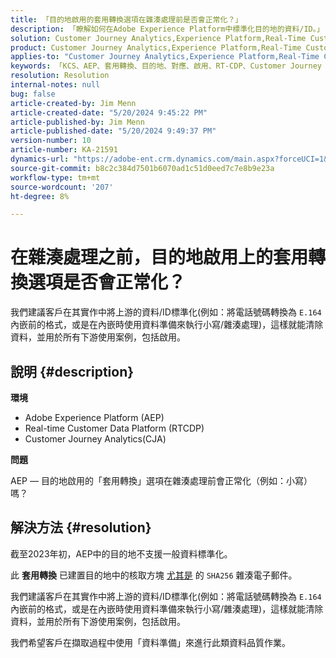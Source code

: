 ```yaml
---
title: 「目的地啟用的套用轉換選項在雜湊處理前是否會正常化？」
description: 「瞭解如何在Adobe Experience Platform中標準化目的地的資料/ID。」
solution: Customer Journey Analytics,Experience Platform,Real-Time Customer Data Platform
product: Customer Journey Analytics,Experience Platform,Real-Time Customer Data Platform
applies-to: "Customer Journey Analytics,Experience Platform,Real-Time Customer Data Platform"
keywords: 「KCS、AEP、套用轉換、目的地、對應、啟用、RT-CDP、Customer Journey Analytics、標準化、Adobe Experience Platform、常見問題集」
resolution: Resolution
internal-notes: null
bug: false
article-created-by: Jim Menn
article-created-date: "5/20/2024 9:45:22 PM"
article-published-by: Jim Menn
article-published-date: "5/20/2024 9:49:37 PM"
version-number: 10
article-number: KA-21591
dynamics-url: "https://adobe-ent.crm.dynamics.com/main.aspx?forceUCI=1&pagetype=entityrecord&etn=knowledgearticle&id=5c660a3c-f216-ef11-9f8a-6045bd006268"
source-git-commit: b8c2c384d7501b6070ad1c51d0eed7c7e8b9e23a
workflow-type: tm+mt
source-wordcount: '207'
ht-degree: 8%

---
```


# 在雜湊處理之前，目的地啟用上的套用轉換選項是否會正常化？


我們建議客戶在其實作中將上游的資料/ID標準化(例如：將電話號碼轉換為 `E.164` 內嵌前的格式，或是在內嵌時使用資料準備來執行小寫/雜湊處理)，這樣就能清除資料，並用於所有下游使用案例，包括啟用。

## 說明 {#description}


<b>環境</b>

- Adobe Experience Platform (AEP)
- Real-time Customer Data Platform (RTCDP)
- Customer Journey Analytics(CJA)




<b>問題</b>

AEP — 目的地啟用的「套用轉換」選項在雜湊處理前會正常化（例如：小寫）嗎？


## 解決方法 {#resolution}


截至2023年初，AEP中的目的地不支援一般資料標準化。

此 <b>套用轉換</b> 已建置目的地中的核取方塊 <u>尤其是</u> 的 `SHA256` 雜湊電子郵件。

我們建議客戶在其實作中將上游的資料/ID標準化(例如：將電話號碼轉換為 `E.164` 內嵌前的格式，或是在內嵌時使用資料準備來執行小寫/雜湊處理)，這樣就能清除資料，並用於所有下游使用案例，包括啟用。

我們希望客戶在擷取過程中使用「資料準備」來進行此類資料品質作業。




